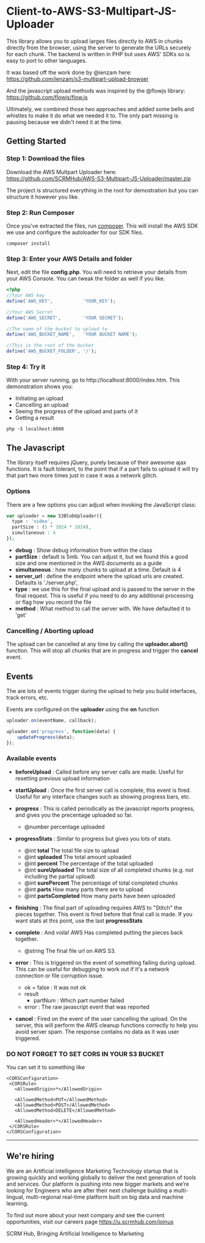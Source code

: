 # Client-to-AWS-S3-Multipart-JS-Uploader
This library allows you to upload larges files directly to AWS in chunks directly from the browser, using the server to generate the URLs securely for each chunk. The backend is written in PHP but uses AWS' SDKs so is easy to port to other languages.

It was based off the work done by @ienzam here: 
https://github.com/ienzam/s3-multipart-upload-browser

And the javascript upload methods was inspired by the @flowjs library:
https://github.com/flowjs/flow.js

Ultimately, we combined those two approaches and added some bells and whistles to make it do what we needed it to. The only part missing is pausing because we didn't need it at the time.


## Getting Started ###

### Step 1: Download the files ###
Download the AWS Multpart Uploader here:
https://github.com/SCRMHub/AWS-S3-Multipart-JS-Uploader/master.zip

The project is structured everything in the root for demostration but you can structure it however you like.

### Step 2: Run Composer ###
Once you've extracted the files, run [composer](https://getcomposer.org/doc/00-intro.md#installation-linux-unix-osx). This will install the AWS SDK we use and configure the autoloader for our SDK files.
```shell
composer install
```

### Step 3: Enter your AWS Details and folder ###
Next, edit the file **config.php**. You will need to retrieve your details from your AWS Console. You can tweak the folder as well if you like.

```php
<?php
//Your AWS key
define('AWS_KEY',           'YOUR_KEY');

//Your AWS Secret
define('AWS_SECRET',        'YOUR SECRET');

//The name of the bucket to upload to
define('AWS_BUCKET_NAME',   'YOUR BUCKET NAME');

//This is the root of the bucket
define('AWS_BUCKET_FOLDER', '/');
```

### Step 4: Try it ###
With your server running, go to http://localhost:8000/index.htm.
This demonstration shows you:
- Initiating an upload
- Cancelling an upload
- Seeing the progress of the upload and parts of it
- Getting a result

```shell
php -S localhost:8000
```

## The Javascript ##
The library itself requires jQuery, purely because of their awesome ajax functions. It is fault tolerant, to the point that if a part fails to upload it will try that part two more times just in case it was a network glitch.

### Options ##
There are a few options you can adjust when invoking the JavaScript class:
```php
var uploader = new S3BlobUploader({
  type : 'video',
  partSize : (5 * 1024 * 1024),
  simultaneous : 4
});
```

- **debug**         : Show debug information from within the class
- **partSize**      : default is 5mb. You can adjust it, but we found this a good size and one mentioned in the AWS documents as a guide
- **simultaneous**  : how many chunks to upload at a time. Default is 4
- **server_url**    : define the endpoint where the upload urls are created. Defaults is './server.php',
- **type**          : we use this for the final upload and is passed to the server in the final request. This is useful if you need to do any additional processing or flag how you record the file
- **method**        : What method to call the server with. We have defaulted it to 'get'

### Cancelling / Aborting upload ###
The upload can be cancelled at any time by calling the **uploader.abort()** function. This will stop all chunks that are in progress and trigger the **cancel** event.


## Events ##
The are lots of events trigger during the upload to help you build interfaces, track errors, etc.

Events are configured on the **uploader** using the **on** function
```javascript
uploader.on(eventName, callback);

uploader.on('progress', function(data) {
    updateProgress(data);
});
```

### Available events ###
- **beforeUpload** : Called before any server calls are made.
Useful for resetting previous upload information

- **startUpload** : Once the first server call is complete, this event is fired.
Useful for any interface changes such as showing progress bars, etc.

- **progress** : This is called periodically as the javascript reports progress, and gives you the precentage uploaded so far.
  - @number percentage uploaded

- **progressStats** : Similar to progress but gives you lots of stats.
  - @int **total**          The total file size to upload
  - @int **uploaded**       The total amount uploaded
  - @int **percent**        The percentage of the total uploaded
  - @int **sureUploaded**   The total size of all completed chunks (e.g. not including the partial upload)
  - @int **surePercent**    The percentage of total completed chunks
  - @int **parts**          How many parts there are to upload
  - @int **partsCompleted** How many parts have been uploaded

- **finishing** : The final part of uploading requires AWS to "Stitch" the pieces together. This event is fired before that final call is made. If you want stats at this point, use the last **progressStats**

- **complete** : And voila! AWS Has completed putting the pieces back together.
  - @string The final file url on AWS S3.

- **error** : This is triggered on the event of something failing during upload. This can be useful for debugging to work out if it's a network connection or file corruption issue.
  - ok = false : It was not ok
  - result
    - partNum : Which part number failed
  - error : The raw javascript event that was reported

- **cancel** : Fired on the event of the user cancelling the upload. On the server, this will perform the AWS cleanup functions correctly to help you avoid server spam. The response contains no data as it was user triggered.

### DO NOT FORGET TO SET CORS IN YOUR S3 BUCKET ###
You can set it to something like
```
<CORSConfiguration>
 <CORSRule>
   <AllowedOrigin>*</AllowedOrigin>

   <AllowedMethod>PUT</AllowedMethod>
   <AllowedMethod>POST</AllowedMethod>
   <AllowedMethod>DELETE</AllowedMethod>

   <AllowedHeader>*</AllowedHeader>
 </CORSRule>
</CORSConfiguration>
```

---
## We're hiring ##
We are an Artificial intelligence Marketing Technology startup that is growing quickly and working globally to deliver the next generation of tools and services. Our platform is pushing into new bigger markets and we’re looking for Engineers who are after their next challenge building a multi-lingual, multi-regional real-time platform built on big data and machine learning.

To find out more about your next company and see the current opportunities, visit our careers page
https://u.scrmhub.com/joinus

SCRM Hub, Bringing Artificial Intelligence to Marketing
